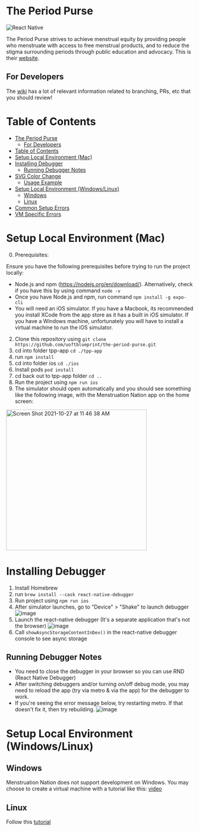 # The Period Purse

![React Native](https://img.shields.io/badge/react_native-%2320232a.svg?style=for-the-badge&logo=react&logoColor=%2361DAFB)

The Period Purse strives to achieve menstrual equity by providing people who menstruate with access to free menstrual products, and to reduce the stigma surrounding periods through public education and advocacy. This is their [website](https://www.theperiodpurse.com/).

## For Developers

The [wiki](https://github.com/uoftblueprint/the-period-purse/wiki) has a lot of relevant information related to branching, PRs, etc that you should review!

# Table of Contents
- [The Period Purse](#the-period-purse)
  - [For Developers](#for-developers)
- [Table of Contents](#table-of-contents)
- [Setup Local Environment (Mac)](#setup-local-environment-mac)
- [Installing Debugger](#installing-debugger)
  - [Running Debugger Notes](#running-debugger-notes)
- [SVG Color Change](#svg-color-change)
    - [Usage Example](#usage-example)
- [Setup Local Environment (Windows/Linux)](#setup-local-environment-windowslinux)
  - [Windows](#windows)
  - [Linux](#linux)
- [Common Setup Errors](#common-setup-errors)
- [VM Specific Errors](#vm-specific-errors)

<a name="setup-mac"></a>
# Setup Local Environment (Mac)

0. Prerequisites:

  Ensure you have the following prerequisites before trying to run the project locally:
  - Node.js and npm (https://nodejs.org/en/download/). Alternatively, check if you have this by using command ```node -v```
  - Once you have Node.js and npm, run command ```npm install -g expo-cli```
  - You will need an iOS simulator. If you have a Macbook, its recommended you install XCode from the app store as it has a built in iOS simulator. If you have a Windows machine, unfortunately you will have to install a virtual machine to run the iOS simulator.

2. Clone this repository using ```git clone https://github.com/uoftblueprint/the-period-purse.git```
3. cd into folder tpp-app ```cd ./tpp-app```
4. run ```npm install```
5. cd into folder ios ```cd ./ios```
6. Install pods ```pod install```
7. cd back out to tpp-app folder ```cd ..```
8. Run the project using ```npm run ios```
9. The simulator should open automatically and you should see something like the following image, with the Menstruation Nation app on the home screen:

<img width="378" alt="Screen Shot 2021-10-27 at 11 46 38 AM" src="https://user-images.githubusercontent.com/35851484/139100763-95605bfc-a224-401b-9f17-b3a5e0a3f3fb.png">

<a name="debugger"></a>
# Installing Debugger
1. Install Homebrew
2. run ```brew install --cask react-native-debugger```
3. Run project using ```npm run ios```
4. After simulator launches, go to "Device" > "Shake" to launch debugger
![image](https://user-images.githubusercontent.com/22108651/150660743-7a188d88-300d-4a12-8cfb-ef2712d0e506.png)
5. Launch the react-native debugger (It's a separate application that's not the browser) ![image](https://user-images.githubusercontent.com/63024415/152467946-b8ec8bef-a747-4039-b6f5-92b276ea8003.png)
6. Call ```showAsyncStorageContentInDev()``` in the react-native debugger console to see async storage

## Running Debugger Notes
* You need to close the debugger in your browser so you can use RND (React Native Debugger)
* After switching debuggers and/or turning on/off debug mode, you may need to reload the app (try via metro & via the app) for the debugger to work.
* If you're seeing the error message below, try restarting metro. If that doesn't fix it, then try rebuilding. ![image](https://user-images.githubusercontent.com/63024415/152467585-ce12bd5b-2c37-42a4-8363-1c9e78bbedb3.png)

<a name="setup-windows-linux"></a>
# Setup Local Environment (Windows/Linux)

## Windows
Menstruation Nation does not support development on Windows. You may choose to create a virtual machine with a tutorial like this: [video](https://www.youtube.com/watch?v=Q55e2Tz-818)

## Linux
Follow this [tutorial](https://www.youtube.com/watch?v=c30RLycIpVY)
